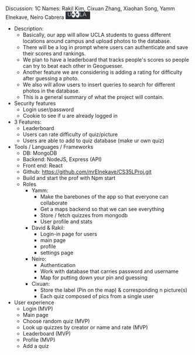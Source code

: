 Discussion: 1C
Names: Rakil Kim, Cixuan Zhang, Xiaohan Song, Yamm Elnekave, Neiro Cabrera
![](./Photos-001/image.png)
* Description:
   * Basically, our app will allow UCLA students to guess different locations around campus and upload photos to the database. 
   * There will be a log in prompt where users can authenticate and save their scores and rankings.
   * We plan to have a leaderboard that tracks people's scores so people can try to beat each other in Geoguesser.
   * Another feature we are considering is adding a rating for difficulty after guessing a photo. 
   * We also will allow users to insert queries to search for different photos in the database.
   * This is a general summary of what the project will contain.
 * Security features
   * Login user/password
   * Cookie to see if u are already logged in
 * 3 Features: 
   * Leaderboard
   * Users can rate difficulty of quiz/picture
   * Users are able to add to quiz database (make ur own quiz)
 * Tools / Languages / Frameworks
   * DB: MongoDB
   * Backend: NodeJS, Express (API)
   * Front end: React
   * Github: https://github.com/mrElnekave/CS35LProj.git
   * Build and start the prof with Npm start
   * Roles
     * Yamm:
       * Make the barebones of the app so that everyone can collaborate
       * Get a maps backend so that we can see everything
       * Store / fetch quizzes from mongodb
       * User profile and stats
     * David & Rakil: 
       * Login-in page for users
       * main page 
       * profile
       * settings page 
     * Neiro:
       * Authentication
       * Work with database that carries password and username
       * Map for putting down your pin and guessing
     * Cixuan:
       * Store the label (Pin on the map) & corresponding n picture(s)
       * Each quiz composed of pics from a single user
 * User experience
   * Login (MVP)
   * Main page
   * Choose random quiz (MVP)
   * Look up quizzes by creator or name and rate (MVP)
   * Leaderboard (MVP)
   * Profile (MVP)
   * Add a quiz 
